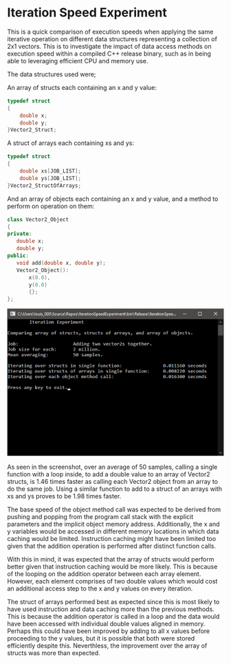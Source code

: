 # Iteration Speed Experiment

This is a quick comparison of execution speeds when applying the same iterative operation on different data structures representing a collection of 2x1 vectors. This is to investigate the impact of data access methods on execution speed within a compiled C++ release binary, such as in being able to leveraging efficient CPU and memory use. 

The data structures used were; 

An array of structs each containing an x and y value:

```cpp
typedef struct
{
    double x;
    double y;
}Vector2_Struct;
```

 A struct of arrays each containing xs and ys:

```cpp
typedef struct
{
    double xs[JOB_LIST];
    double ys[JOB_LIST];
}Vector2_StructOfArrays;
```

 And an array of objects each containing an x and y value, and a method to perform on operation on them:
 
 ```cpp
 class Vector2_Object
{
private:
    double x;
    double y;
public:
    void add(double x, double y);
    Vector2_Object():
        x(0.0),
        y(0.0)
        {};
};
 ```

![screenshot](Screenshot.png)

As seen in the screenshot, over an average of 50 samples, calling a single function with a loop inside, to add a double value to an array of Vector2 structs, is 1.46 times faster as calling each Vector2 object from an array to do the same job. Using a similar function to add to a struct of an arrays with xs and ys proves to be 1.98 times faster.

The base speed of the object method call was expected to be derived from pushing and popping from the program call stack with the explicit parameters and the implicit object memory address. Additionally, the x and y variables would be accessed in different memory locations in which data caching would be limited. Instruction caching might have been limited too given that the addition operation is performed after distinct function calls. 

With this in mind, it was expected that the array of structs would perform better given that instruction caching would be more likely. This is because of the looping on the addition operator between each array element. However, each element comprises of two double values which would cost an additional access step to the x and y values on every iteration.

The struct of arrays performed best as expected since this is most likely to have used instruction and data caching more than the previous methods. This is because the addition operator is called in a loop and the data would have been accessed with individual double values aligned in memory. Perhaps this could have been improved by adding to all x values before proceeding to the y values, but it is possible that both were stored efficiently despite this. Neverthless, the improvement over the array of structs was more than expected. 